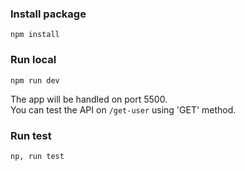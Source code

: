### Install package
```
npm install
```
### Run local
```
npm run dev
```
The app will be handled on port 5500.<br />
You can test the API on ``` /get-user ``` using 'GET' method.

### Run test
```
np, run test
```
